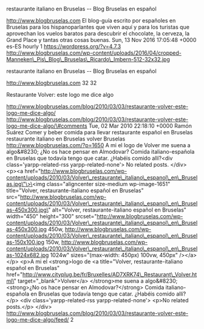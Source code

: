 restaurante italiano en Bruselas -- Blog Bruselas en español

http://www.blogbruselas.com El blog-guía escrito por españoles en
Bruselas para los hispanoparlantes que viven aquí y para los turistas
que aprovechan los vuelos baratos para descubrir el chocolate, la
cerveza, la Grand Place y tantas otras cosas buenas. Sun, 13 Nov 2016
17:05:48 +0000 es-ES hourly 1 https://wordpress.org/?v=4.7.3
http://www.blogbruselas.com/wp-content/uploads/2016/04/cropped-Manneken\_Pis\_Blog\_Bruselas\_Ricardo\_Imbern-512-32x32.jpg

restaurante italiano en Bruselas -- Blog Bruselas en español

http://www.blogbruselas.com 32 32

Restaurante Volver: este logo me dice algo

http://www.blogbruselas.com/blog/2010/03/03/restaurante-volver-este-logo-me-dice-algo/
http://www.blogbruselas.com/blog/2010/03/03/restaurante-volver-este-logo-me-dice-algo/\#comments
Tue, 02 Mar 2010 22:18:10 +0000 Ramón Suárez Comer y beber comida para
llevar restaurante español en Bruselas restaurante italiano en Bruselas
volver Bruselas http://www.blogbruselas.com/?p=1650 A mi el logo de
Volver me suena a algo&\#8230; ¿No os hace pensar en Almodovar? Comida
italiano-española en Bruselas que todavía tengo que catar. ¿Habéis
comido allí?\<div class=\'yarpp-related-rss yarpp-related-none\'\> No
related posts. \</div\> \<p\>\<a
href=\"http://www.blogbruselas.com/wp-content/uploads/2010/03/Volver\_restaurante\_italiano\_espanol\_en\_Bruselas.jpg\"\>\<img
class=\"aligncenter size-medium wp-image-1651\" title=\"Volver,
restaurante-italiano español en Bruselas\"
src=\"http://www.blogbruselas.com/wp-content/uploads/2010/03/Volver\_restaurante\_italiano\_espanol\_en\_Bruselas-450x300.jpg\"
alt=\"Volver, restaurante-italiano español en Bruselas\" width=\"450\"
height=\"300\"
srcset=\"http://www.blogbruselas.com/wp-content/uploads/2010/03/Volver\_restaurante\_italiano\_espanol\_en\_Bruselas-450x300.jpg
450w,
http://www.blogbruselas.com/wp-content/uploads/2010/03/Volver\_restaurante\_italiano\_espanol\_en\_Bruselas-150x100.jpg
150w,
http://www.blogbruselas.com/wp-content/uploads/2010/03/Volver\_restaurante\_italiano\_espanol\_en\_Bruselas-1024x682.jpg
1024w\" sizes=\"(max-width: 450px) 100vw, 450px\" /\>\</a\>\</p\> \<p\>A
mi el \<strong\>logo de \<a title=\"Volver, restaurante-italiano español
en Bruselas\"
href=\"http://www.cityplug.be/fr/Bruxelles/AD7XRK74\_Restaurant\_Volver.html\"
target=\"\_blank\"\>Volver\</a\> \</strong\>me suena a algo&\#8230;
\<strong\>¿No os hace pensar en Almodovar?\</strong\> Comida
italiano-española en Bruselas que todavía tengo que catar. ¿Habéis
comido allí?\</p\> \<div class=\'yarpp-related-rss
yarpp-related-none\'\> \<p\>No related posts.\</p\> \</div\>
http://www.blogbruselas.com/blog/2010/03/03/restaurante-volver-este-logo-me-dice-algo/feed/
2
